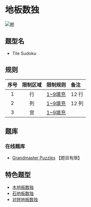 # 地板数独

![题](https://www.gmpuzzles.com/images/puzzles/130504-TileSudoku-GreekCrosses.png)

## 题型名

- Tile Sudoku

## 规则

| 序号  | 限制区域 | 限制规则     | 备注     |
|:---:|:----:|:---------|:-------|
|  1  |  行   | [1~9填充] | 12 行   |
|  2  |  列   | [1~9填充] | 12 列   |
|  3  |  宫   | [1~9填充] | &nbsp; |

## 题库

### 在线题库

- [Grandmaster Puzzles](https://www.gmpuzzles.com/blog/category/sudoku/tile-sudoku/) 【题目有限】

## 特色题型

- [木地板数独](木地板数独.md)
- [石地板数独](石地板数独.md)
- [对拼地板数独](对拼地板数独.md)

[1~9填充]: ../../../../rules.md#1to9填充
